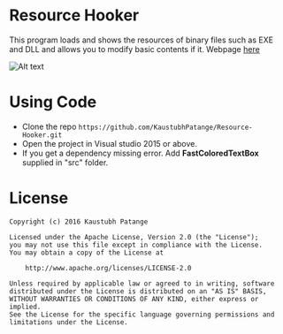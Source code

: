 # Resource Hooker
This program loads and shows the resources of binary files such as EXE and DLL and allows you to modify basic contents if it. Webpage <a target="_blank" href="https://kaustubhpatange.github.io/Resource-Hooker">here</a>

![Alt text](Images/r1.PNG?raw=true "Image1")

# Using Code

* Clone the repo `https://github.com/KaustubhPatange/Resource-Hooker.git`
* Open the project in Visual studio 2015 or above.
* If you get a dependency missing error. Add <b>FastColoredTextBox</b> supplied in "src" folder.

# License
```
Copyright (c) 2016 Kaustubh Patange

Licensed under the Apache License, Version 2.0 (the "License");
you may not use this file except in compliance with the License.
You may obtain a copy of the License at

    http://www.apache.org/licenses/LICENSE-2.0

Unless required by applicable law or agreed to in writing, software
distributed under the License is distributed on an "AS IS" BASIS,
WITHOUT WARRANTIES OR CONDITIONS OF ANY KIND, either express or implied.
See the License for the specific language governing permissions and
limitations under the License.
```

 
